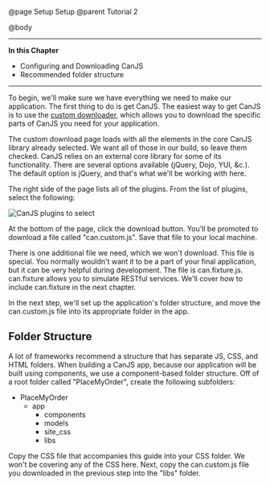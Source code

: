 @page Setup Setup
@parent Tutorial 2

@body

- - -
**In this Chapter**
 - Configuring and Downloading CanJS
 - Recommended folder structure
- - -

To begin, we'll make sure we have everything we need to make our application.
The first thing to do is get CanJS. The easiest way to get CanJS is to use
the [custom downloader](http://canjs.com/download.html), which allows you to
download the specific parts of CanJS you need for your application.

The custom download page loads with all the elements in the core CanJS library
already selected. We want all of those in our build, so leave them checked.
CanJS relies on an external core library for some of its functionality. There
are several options available (jQuery, Dojo, YUI, &c.). The default option is
jQuery, and that's what we'll be working with here.

The right side of the page lists all of the plugins. From the list of plugins,
select the following:

![CanJS plugins to select](../can/guides/images/setup/DownloadOptions.png)

At the bottom of the page, click the download button. You'll be promoted to
download a file called "can.custom.js". Save that file to your local machine.

There is one additional file we need, which we won't download. This file is
special. You normally wouldn't want it to be a part of your final application,
but it can be very helpful during development. The file is can.fixture.js.
can.fixture allows you to simulate RESTful services. We'll cover how to include
can.fixture in the next chapter.

In the next step, we'll set up the application's folder structure, and move the
can.custom.js file into its appropriate folder in the app.

## Folder Structure

A lot of frameworks recommend a structure that has separate JS, CSS, and HTML
folders. When building a CanJS app, because our application will be built using
components, we use a component-based folder structure. Off of a root folder
called "PlaceMyOrder", create the following subfolders:

- PlaceMyOrder
	- app
		- components
		- models
		- site_css
		- libs

Copy the CSS file that accompanies this guide into your CSS folder. We won't be
covering any of the CSS here. Next, copy the can.custom.js file you downloaded
in the previous step into the "libs" folder.
